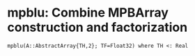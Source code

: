 # mpblu: Combine MPBArray construction and factorization
```@docs
mpblu(A::AbstractArray{TH,2}; TF=Float32) where TH <: Real
```
